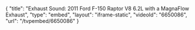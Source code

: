 {
    "title": "Exhaust Sound: 2011 Ford F-150 Raptor V8 6.2L with a MagnaFlow Exhaust",
    "type": "embed",
    "layout": "iframe-static",
    "videoId": "6650086",
    "url": "\/tvpembed\/6650086"
}